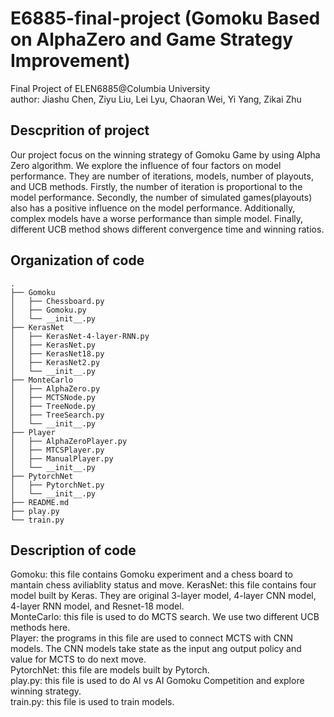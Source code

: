 # E6885-final-project (Gomoku Based on AlphaZero and Game Strategy Improvement)
Final Project of ELEN6885@Columbia University  
author: Jiashu Chen, Ziyu Liu, Lei Lyu, Chaoran Wei, Yi Yang, Zikai Zhu

## Descprition of project
Our project focus on the winning strategy of Gomoku Game by using Alpha Zero algorithm. We explore the influence of four factors on model performance. They are number of iterations, models, number of playouts, and UCB methods. Firstly, the number of iteration is proportional to the model performance. Secondly, the number of simulated games(playouts) also has a positive influence on the model performance. Additionally, complex models have a worse performance than simple model. Finally, different UCB method shows different convergence time and winning ratios.
## Organization of code  
```
.  
├── Gomoku  
│   ├── Chessboard.py  
│   ├── Gomoku.py   
│   └── __init__.py
├── KerasNet  
│   ├── KerasNet-4-layer-RNN.py  
│   ├── KerasNet.py  
│   ├── KerasNet18.py  
│   ├── KerasNet2.py  
│   └── __init__.py  
├── MonteCarlo  
│   ├── AlphaZero.py  
│   ├── MCTSNode.py  
│   ├── TreeNode.py  
│   ├── TreeSearch.py    
│   └── __init__.py
├── Player  
│   ├── AlphaZeroPlayer.py  
│   ├── MTCSPlayer.py  
│   ├── ManualPlayer.py   
│   └── __init__.py  
├── PytorchNet  
│   ├── PytorchNet.py   
│   └── __init__.py 
├── README.md  
├── play.py  
└── train.py   
```
## Description of code  
Gomoku: this file contains Gomoku experiment and a chess board to mantain chess aviliablity status and move.
KerasNet: this file contains four model built by Keras. They are original 3-layer model, 4-layer CNN model, 4-layer RNN model, and Resnet-18 model.  
MonteCarlo: this file is used to do MCTS search. We use two different UCB methods here.  
Player: the programs in this file are used to connect MCTS with CNN models. The CNN models take state as the input ang output policy and value for MCTS to do next move.  
PytorchNet: this file are models built by Pytorch.  
play.py: this file is used to do AI vs AI Gomoku Competition and explore winning strategy.  
train.py: this file is used to train models.  